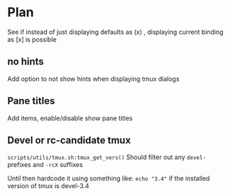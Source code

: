 # Plan

See if instead of just displaying defaults as (x) , displaying current
binding as [x] is possible

## no hints

Add option to not show hints when displaying tmux dialogs

## Pane titles

Add items, enable/disable show pane titles

## Devel or rc-candidate tmux

`scripts/utils/tmux.sh:tmux_get_vers()`
Should filter out any `devel-` prefixes and `-rcX` suffixes

Until then hardcode it using something like: `echo "3.4"`
if the installed version of tmux is devel-3.4
